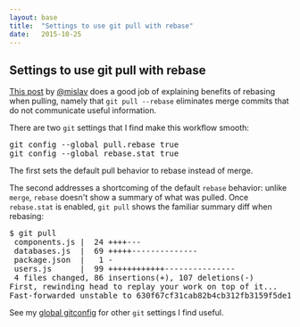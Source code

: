 ```yaml
---
layout: base
title:  "Settings to use git pull with rebase"
date:   2015-10-25
---
```


## Settings to use git pull with rebase

[This post](http://mislav.net/2013/02/merge-vs-rebase/) by [@mislav](https://github.com/mislav) does a good job of explaining benefits of rebasing when pulling, namely that `git pull --rebase` eliminates merge commits that do not communicate useful information.

There are two `git` settings that I find make this workflow smooth:

<pre>
git config --global pull.rebase true
git config --global rebase.stat true
</pre>

The first sets the default pull behavior to rebase instead of merge.

The second addresses a shortcoming of the default `rebase` behavior: unlike `merge`, `rebase` doesn't show a summary of what was pulled. Once `rebase.stat` is enabled, `git pull` shows the familiar summary diff when rebasing:

<pre class="terminal">
$ git pull
 components.js |  24 <span class="green">++++</span><span class="red">---</span>
 databases.js  |  69 <span class="green">+++++</span><span class="red">--------------</span>
 package.json  |   1 <span class="red">-</span>
 users.js      |  99 <span class="green">++++++++++++</span><span class="red">---------------</span>
 4 files changed, 86 insertions(+), 107 deletions(-)
First, rewinding head to replay your work on top of it...
Fast-forwarded unstable to 630f67cf31cab82b4cb312fb3159f5de1cbce4e7.
</pre>

See my [global gitconfig](https://github.com/razzius/personal/blob/master/.gitconfig) for other `git` settings I find useful.
